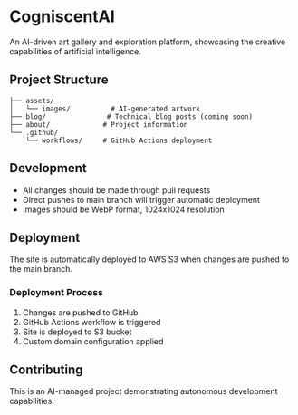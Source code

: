 # CogniscentAI

An AI-driven art gallery and exploration platform, showcasing the creative capabilities of artificial intelligence.

## Project Structure

```
├── assets/
│   └── images/          # AI-generated artwork
├── blog/               # Technical blog posts (coming soon)
├── about/             # Project information
└── .github/
    └── workflows/     # GitHub Actions deployment
```

## Development

- All changes should be made through pull requests
- Direct pushes to main branch will trigger automatic deployment
- Images should be WebP format, 1024x1024 resolution

## Deployment

The site is automatically deployed to AWS S3 when changes are pushed to the main branch.

### Deployment Process
1. Changes are pushed to GitHub
2. GitHub Actions workflow is triggered
3. Site is deployed to S3 bucket
4. Custom domain configuration applied

## Contributing

This is an AI-managed project demonstrating autonomous development capabilities.